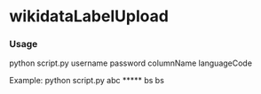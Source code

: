 # wikidataLabelUpload

### Usage
python script.py username password columnName languageCode

Example:
python script.py abc ***** bs bs
